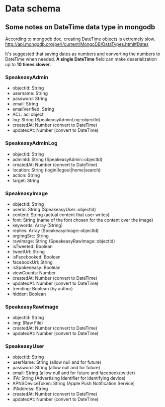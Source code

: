 # Data schema

## Some notes on DateTime data type in mongodb

According to mongodb doc, creating DateTime objects is extremely slow.
http://api.mongodb.org/perl/current/MongoDB/DataTypes.html#Dates

It's suggested that saving dates as numbers and converting the numbers to DateTime when needed. **A single DateTime** field can make deserialization up to **10 times slower**. 

### SpeakeasyAdmin

* objectId: String
* username: String
* password: String
* email: String
* emailVerified: String
* ACL: acl object
* log: String (SpeakeasyAdminLog::objectId)
* createdAt: Number (convert to DateTime)
* updatedAt: Number (convert to DateTime)

### SpeakeasyAdminLog

* objectId: String
* adminId: String (SpeakeasyAdmin::objectId)
* createdAt: Number (convert to DateTime)
* location: String (login|logout|home|search)
* action: String
* target: String

### SpeakeasyImage

* objectId: String
* userId: String (SpeakeasyUser::objectId)
* content: String (actual content that user writes)
* font: String (name of the font chosen for the content over the image)
* keywords: Array (String)
* replies: Array (SpeakeasyImage::objectId)
* orgImgSrc: String
* rawImage: String (SpeakeasyRawImage::objectId)
* isTweeted: Boolean
* tweetUrl: String
* isFacebooked: Boolean
* facebookUrl: String
* isSpokeneasy: Boolean
* viewCounts: Number
* createdAt: Number (convert to DateTime)
* updatedAt: Number (convert to DateTime)
* trending: Boolean (by author)
* hidden: Boolean

### SpeakeasyRawImage

* objectId: String
* img: (Raw File)
* createdAt: Number (convert to DateTime)
* updatedAt: Number (convert to DateTime)

### SpeakeasyUser

* objectId: String
* userName: String (allow null and for future)
* password: String (allow null and for future)
* email: String (allow null and for future and facebook/twitter)
* IFA: String (Advertising Identifier for identifying device)
* APNSDeviceToken: String (Apple Push Notification Service)
* IPAddress: String
* createdAt: Number (convert to DateTime)
* updatedAt: Number (convert to DateTime)